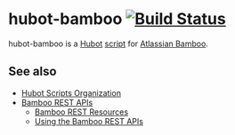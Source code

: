hubot-bamboo [![Build Status](https://travis-ci.org/seize-the-dave/hubot-bamboo.svg?branch=master)](https://travis-ci.org/seize-the-dave/hubot-bamboo)
============

hubot-bamboo is a [Hubot](https://github.com/github/hubot) [script](https://github.com/github/hubot/blob/master/docs/scripting.md) for [Atlassian Bamboo](https://www.atlassian.com/software/bamboo).

See also
--------

* [Hubot Scripts Organization](https://github.com/hubot-scripts)
* [Bamboo REST APIs](https://developer.atlassian.com/display/BAMBOODEV/REST+APIs)
  * [Bamboo REST Resources](https://developer.atlassian.com/display/BAMBOODEV/Bamboo+REST+Resources)
  * [Using the Bamboo REST APIs](https://developer.atlassian.com/display/BAMBOODEV/Using+the+Bamboo+REST+APIs)
